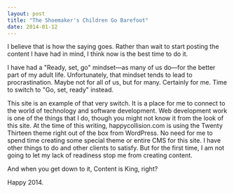 ```yaml
---
layout: post
title: "The Shoemaker's Children Go Barefoot"
date: 2014-01-12
---
```

I believe that is how the saying goes. Rather than wait to start posting the content I have had in mind, I think now is the best time to do it.

I have had a "Ready, set, go" mindset—as many of us do—for the better part of my adult life. Unfortunately, that mindset tends to lead to procrastination. Maybe not for all of us, but for many. Certainly for me. Time to switch to "Go, set, ready" instead.

This site is an example of that very switch. It is a place for me to connect to the world of technology and software development. Web development work is one of the things that I do, though you might not know it from the look of this site. At the time of this writing, happycollision.com is using the Twenty Thirteen theme right out of the box from WordPress. No need for me to spend time creating some special theme or entire CMS for this site. I have other things to do and other clients to satisfy. But for the first time, I am not going to let my lack of readiness stop me from creating content.

And when you get down to it, Content is King, right?

Happy 2014.